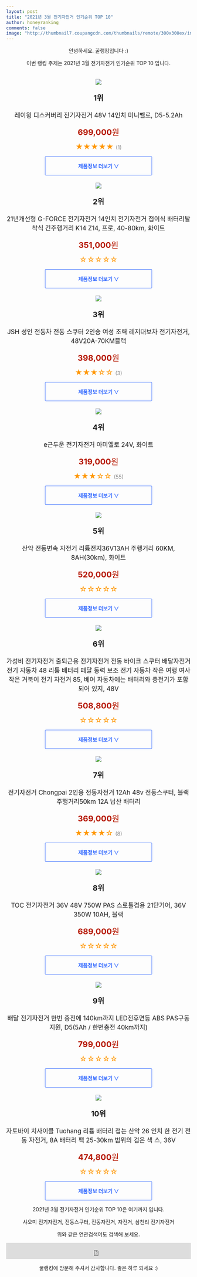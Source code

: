 ```yaml
--- 
layout: post 
title: "2021년 3월 전기자전거 인기순위 TOP 10" 
author: honeyranking 
comments: false 
image: "http://thumbnail7.coupangcdn.com/thumbnails/remote/300x300ex/image/vendor_inventory/2857/334468419fffcd6c00001649e11b46860e745993c4d2dbf1556c92d57f8b.png" 
--- 
```

<p style="text-align: center;">안녕하세요. 꿀랭킹입니다 :)</p> <p style="text-align: center;">이번 랭킹 주제는 2021년 3월 전기자전거 인기순위 TOP 10 입니다.</p><center><img src="http://thumbnail7.coupangcdn.com/thumbnails/remote/300x300ex/image/vendor_inventory/2857/334468419fffcd6c00001649e11b46860e745993c4d2dbf1556c92d57f8b.png" style="margin-top:20px" /></center> <p style="text-align: center; font-size: 20px"><b>1위</b></p> <p style="text-align: center; font-size: 17px">레이윙 디스커버리 전기자전거 48V 14인치 미니벨로, D5-5.2Ah</p> <p style="text-align: center;"><span style="color: #b61800; font-size: 22px;"><b>699,000</b>원</span></p> <p style="text-align: center;"><span style="color: #ff9600; font-size: 20px;">★★★★★ </span><span style="color: #878787;">(1)</span></p> <center><a href="https://coupa.ng/bTdGYE"> <div style="font-size: 14px; display: inline-block; padding: 15px 90px; color: #346aff; border-radius: 2px; border: 1px solid #346aff; cursor: pointer;"><b>제품정보 더보기 &or;</b></div> </a></center><center><img src="http://thumbnail9.coupangcdn.com/thumbnails/remote/300x300ex/image/vendor_inventory/d45c/af3516ee2d6321c6b6cc89ff541cb3b521d29e37fe5bd1066c4dcebfcb90.png" style="margin-top:20px" /></center> <p style="text-align: center; font-size: 20px"><b>2위</b></p> <p style="text-align: center; font-size: 17px">21년개선형 G-FORCE 전기자전거 14인치 전기자전거 접이식 배터리탈착식 긴주행거리 K14 Z14, 프로, 40-80km, 화이트</p> <p style="text-align: center;"><span style="color: #b61800; font-size: 22px;"><b>351,000</b>원</span></p> <p style="text-align: center;"><span style="color: #ff9600; font-size: 20px;">☆☆☆☆☆ </span><span style="color: #878787;"></span></p> <center><a href="https://coupa.ng/bTdGYF"> <div style="font-size: 14px; display: inline-block; padding: 15px 90px; color: #346aff; border-radius: 2px; border: 1px solid #346aff; cursor: pointer;"><b>제품정보 더보기 &or;</b></div> </a></center><center><img src="http://thumbnail9.coupangcdn.com/thumbnails/remote/300x300ex/image/vendor_inventory/0570/944c3b75b4d2335c904f5a49d1731d34f49e35c4defbaf1381046fca65e7.jpg" style="margin-top:20px" /></center> <p style="text-align: center; font-size: 20px"><b>3위</b></p> <p style="text-align: center; font-size: 17px">JSH 성인 전동차 전동 스쿠터 2인승 여성 조력 레저대보차 전기자전거, 48V20A-70KM블랙</p> <p style="text-align: center;"><span style="color: #b61800; font-size: 22px;"><b>398,000</b>원</span></p> <p style="text-align: center;"><span style="color: #ff9600; font-size: 20px;">★★★☆☆ </span><span style="color: #878787;">(3)</span></p> <center><a href="https://coupa.ng/bTdGYI"> <div style="font-size: 14px; display: inline-block; padding: 15px 90px; color: #346aff; border-radius: 2px; border: 1px solid #346aff; cursor: pointer;"><b>제품정보 더보기 &or;</b></div> </a></center><center><img src="http://thumbnail10.coupangcdn.com/thumbnails/remote/300x300ex/image/retail/images/244678985942055-fdf4deee-0d58-4561-9a4b-0a92254b578b.jpg" style="margin-top:20px" /></center> <p style="text-align: center; font-size: 20px"><b>4위</b></p> <p style="text-align: center; font-size: 17px">e근두운 전기자전거 아미엘로 24V, 화이트</p> <p style="text-align: center;"><span style="color: #b61800; font-size: 22px;"><b>319,000</b>원</span></p> <p style="text-align: center;"><span style="color: #ff9600; font-size: 20px;">★★★☆☆ </span><span style="color: #878787;">(55)</span></p> <center><a href="https://coupa.ng/bTdGYK"> <div style="font-size: 14px; display: inline-block; padding: 15px 90px; color: #346aff; border-radius: 2px; border: 1px solid #346aff; cursor: pointer;"><b>제품정보 더보기 &or;</b></div> </a></center><center><img src="http://thumbnail8.coupangcdn.com/thumbnails/remote/300x300ex/image/vendor_inventory/d1f9/4d39f649541f805908ede56a0de87a9967575dcfc3323de5e5c30bf7528a.jpg" style="margin-top:20px" /></center> <p style="text-align: center; font-size: 20px"><b>5위</b></p> <p style="text-align: center; font-size: 17px">산악 전동변속 자전거 리튬전지36V13AH 주행거리 60KM, 8AH(30km), 화이트</p> <p style="text-align: center;"><span style="color: #b61800; font-size: 22px;"><b>520,000</b>원</span></p> <p style="text-align: center;"><span style="color: #ff9600; font-size: 20px;">☆☆☆☆☆ </span><span style="color: #878787;"></span></p> <center><a href="https://coupa.ng/bTdGYN"> <div style="font-size: 14px; display: inline-block; padding: 15px 90px; color: #346aff; border-radius: 2px; border: 1px solid #346aff; cursor: pointer;"><b>제품정보 더보기 &or;</b></div> </a></center><center><img src="http://thumbnail6.coupangcdn.com/thumbnails/remote/300x300ex/image/vendor_inventory/7d74/111fb993b0d03bcc79cf54d4245bff4820b4050d67e6b1969310b5084dbe.jpeg" style="margin-top:20px" /></center> <p style="text-align: center; font-size: 20px"><b>6위</b></p> <p style="text-align: center; font-size: 17px">가성비 전기자전거 출퇴근용 전기자전거 전동 바이크 스쿠터 배달자전거 전기 자동차 48 리튬 배터리 페달 동력 보조 전기 자동차 작은 여행 여사 작은 거북이 전기 자전거 85, 베어 자동차에는 배터리와 충전기가 포함되어 있지, 48V</p> <p style="text-align: center;"><span style="color: #b61800; font-size: 22px;"><b>508,800</b>원</span></p> <p style="text-align: center;"><span style="color: #ff9600; font-size: 20px;">☆☆☆☆☆ </span><span style="color: #878787;"></span></p> <center><a href="https://coupa.ng/bTdGYP"> <div style="font-size: 14px; display: inline-block; padding: 15px 90px; color: #346aff; border-radius: 2px; border: 1px solid #346aff; cursor: pointer;"><b>제품정보 더보기 &or;</b></div> </a></center><center><img src="http://thumbnail7.coupangcdn.com/thumbnails/remote/300x300ex/image/vendor_inventory/e0e7/8aa1be1c1f63d2da833a25eee18f8391065d7d59ef2fa041bbef9f149445.jpg" style="margin-top:20px" /></center> <p style="text-align: center; font-size: 20px"><b>7위</b></p> <p style="text-align: center; font-size: 17px">전기자전거 Chongpai 2인용 전동자전거 12Ah 48v 전동스쿠터, 블랙 주행거리50km 12A 납산 배터리</p> <p style="text-align: center;"><span style="color: #b61800; font-size: 22px;"><b>369,000</b>원</span></p> <p style="text-align: center;"><span style="color: #ff9600; font-size: 20px;">★★★★☆ </span><span style="color: #878787;">(8)</span></p> <center><a href="https://coupa.ng/bTdGYS"> <div style="font-size: 14px; display: inline-block; padding: 15px 90px; color: #346aff; border-radius: 2px; border: 1px solid #346aff; cursor: pointer;"><b>제품정보 더보기 &or;</b></div> </a></center><center><img src="http://thumbnail8.coupangcdn.com/thumbnails/remote/300x300ex/image/vendor_inventory/6d7e/66940eecff5f8910ed51c4755dddf43a2a4f9787f3df6dfc4aa42e24c69f.jpg" style="margin-top:20px" /></center> <p style="text-align: center; font-size: 20px"><b>8위</b></p> <p style="text-align: center; font-size: 17px">TOC 전기자전거 36V 48V 750W PAS 스로틀겸용 21단기어, 36V 350W 10AH, 블랙</p> <p style="text-align: center;"><span style="color: #b61800; font-size: 22px;"><b>689,000</b>원</span></p> <p style="text-align: center;"><span style="color: #ff9600; font-size: 20px;">☆☆☆☆☆ </span><span style="color: #878787;"></span></p> <center><a href="https://coupa.ng/bTdGYV"> <div style="font-size: 14px; display: inline-block; padding: 15px 90px; color: #346aff; border-radius: 2px; border: 1px solid #346aff; cursor: pointer;"><b>제품정보 더보기 &or;</b></div> </a></center><center><img src="http://thumbnail10.coupangcdn.com/thumbnails/remote/300x300ex/image/vendor_inventory/484f/b73815db706bdbb5c80b7b31335f007375475648cabcb5bd72af55d4e586.jpg" style="margin-top:20px" /></center> <p style="text-align: center; font-size: 20px"><b>9위</b></p> <p style="text-align: center; font-size: 17px">배달 전기자전거 한번 충전에 140km까지 LED전후면등 ABS PAS구동지원, D5(5Ah / 한번충전 40km까지)</p> <p style="text-align: center;"><span style="color: #b61800; font-size: 22px;"><b>799,000</b>원</span></p> <p style="text-align: center;"><span style="color: #ff9600; font-size: 20px;">☆☆☆☆☆ </span><span style="color: #878787;"></span></p> <center><a href="https://coupa.ng/bTdGYX"> <div style="font-size: 14px; display: inline-block; padding: 15px 90px; color: #346aff; border-radius: 2px; border: 1px solid #346aff; cursor: pointer;"><b>제품정보 더보기 &or;</b></div> </a></center><center><img src="http://thumbnail9.coupangcdn.com/thumbnails/remote/300x300ex/image/vendor_inventory/fa6c/ef50ecb9ff4a1105fefc0a4d865118af4ea75e71b65bf68f88923d75cd24.jpeg" style="margin-top:20px" /></center> <p style="text-align: center; font-size: 20px"><b>10위</b></p> <p style="text-align: center; font-size: 17px">자토바이 치사이클 Tuohang 리튬 배터리 접는 산악 26 인치 한 전기 전동 자전거, 8A 배터리 팩 25-30km 범위의 검은 색 스, 36V</p> <p style="text-align: center;"><span style="color: #b61800; font-size: 22px;"><b>474,800</b>원</span></p> <p style="text-align: center;"><span style="color: #ff9600; font-size: 20px;">☆☆☆☆☆ </span><span style="color: #878787;"></span></p> <center><a href="https://coupa.ng/bTdGYZ"> <div style="font-size: 14px; display: inline-block; padding: 15px 90px; color: #346aff; border-radius: 2px; border: 1px solid #346aff; cursor: pointer;"><b>제품정보 더보기 &or;</b></div> </a></center> <p style="text-align: center;"> </p> <p style="text-align: center;"> </p> <p style="text-align: center;">2021년 3월 전기자전거 인기순위 TOP 10은 여기까지 입니다.</p> <p style="text-align: center;">샤오미 전기자전거, 전동스쿠터, 전동자전거, 자전거, 삼천리 전기자전거</p> <p style="text-align: center;">위와 같은 연관검색어도 검색해 보세요.</p> <iframe src="https://coupa.ng/bSaIdo" width="100%" height="44" frameborder="0" scrolling="no" referrerpolicy="unsafe-url"></iframe> <p style="text-align: center;">꿀랭킹에 방문해 주셔서 감사합니다. 좋은 하루 되세요 :)</p>
